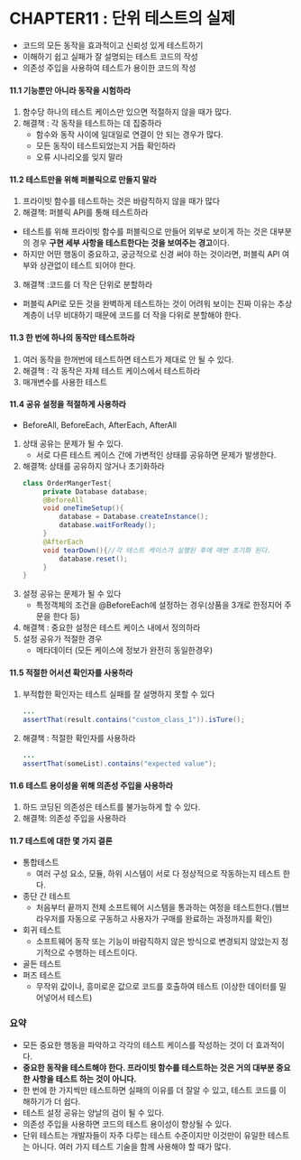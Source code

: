 # CHAPTER11 : 단위 테스트의 실제

- 코드의 모든 동작을 효과적이고 신뢰성 있게 테스트하기
- 이해하기 쉽고 실패가 잘 설명되는 테스트 코드의 작성
- 의존성 주입을 사용하여 테스트가 용이한 코드의 작성

#### 11.1 기능뿐만 아니라 동작을 시험하라

1. 함수당 하나의 테스트 케이스만 있으면 적절하지 않을 때가 많다.
2. 해결책 : 각 동작을 테스트하는 데 집중하라
    - 함수와 동작 사이에 일대일로 연결이 안 되는 경우가 많다.
    - 모든 동작이 테스트되었는지 거듭 확인하라
    - 오류 시나리오를 잊지 말라

#### 11.2 테스트만을 위해 퍼블릭으로 만들지 말라

1. 프라이빗 함수를 테스트하는 것은 바람직하지 않을 때가 많다
2. 해결책: 퍼블릭 API를 통해 테스트하라

- 테스트를 위해 프라이빗 함수를 퍼블릭으로 만들어 외부로 보이게 하는 것은 대부분의 경우 **구현 세부 사항을 테스트한다는 것을 보여주는 경고**이다.
- 하지만 어떤 행동이 중요하고, 궁긍적으로 신경 써야 하는 것이라면, 퍼블릭 API 여부와 상관없이 테스트 되어야 한다.

3. 해결책 :코드를 더 작은 단위로 분할하라

- 퍼블릭 API로 모든 것을 완벽하게 테스트하는 것이 어려워 보이는 진짜 이유는 추상 계층이 너무 비대하기 때문에 코드를 더 작을 다위로 분할해야 한다.

#### 11.3 한 번에 하나의 동작만 테스트하라

1. 여러 동작을 한꺼번에 테스트하면 테스트가 제대로 안 될 수 있다.
2. 해결책 : 각 동작은 자체 테스트 케이스에서 테스트하라
3. 매개변수를 사용한 테스트

#### 11.4 공유 설정을 적절하게 사용하라

- BeforeAll, BeforeEach, AfterEach, AfterAll

1. 상태 공유는 문제가 될 수 있다.
    - 서로 다른 테스트 케이스 간에 가변적인 상태를 공유하면 문제가 발생한다.
2. 해결책: 상태를 공유하지 않거나 초기화하라
   ````java
   class OrderMangerTest{
        private Database database;
        @BeforeAll
        void oneTimeSetup(){
            database = Database.createInstance();
            database.waitForReady();
        }
        @AfterEach
        void tearDown(){//각 테스트 케이스가 실행된 후에 매번 초기화 된다.
            database.reset();
        }
   }
   ````
3. 설정 공유는 문제가 될 수 있다
    - 특정객체의 조건을 @BeforeEach에 설정하는 경우(상품을 3개로 한정지어 주문을 한다 등)
4. 해결책 : 중요한 설정은 테스트 케이스 내에서 정의하라
5. 설정 공유가 적절한 경우
    - 메타데이터 (모든 케이스에 정보가 완전히 동일한경우)

#### 11.5 적절한 어서션 확인자를 사용하라

1. 부적합한 확인자는 테스트 실패를 잘 설명하지 못할 수 있다
   ````java
   ...  
   assertThat(result.contains("custom_class_1")).isTure();
   ````
2. 해결책 : 적절한 확인자를 사용하라
   ````java
   ...  
   assertThat(someList).contains("expected value");
   ````

#### 11.6 테스트 용이성을 위해 의존성 주입을 사용하라

1. 하드 코딩된 의존성은 테스트를 불가능하게 할 수 있다.
2. 해결책: 의존성 주입을 사용하라

#### 11.7 테스트에 대한 몇 가지 결론

- 통합테스트
    - 여러 구성 요소, 모듈, 하위 시스템이 서로 다 정상적으로 작동하는지 테스트 한다.
- 종단 간 테스트
    - 처음부터 끝까지 전체 소프트웨어 시스템을 통과하는 여정을 테스트한다.(웹브라우저를 자동으로 구동하고 사용자가 구매를 완료하는 과정까지를 확인)
- 회귀 테스트
    - 소프트웨어 동작 또는 기능이 바람직하지 않은 방식으로 변경되지 않았는지 정기적으로 수행하는 테스트이다.
- 골든 테스트
- 퍼즈 테스트
    - 무작위 값이나, 흥미로운 값으로 코드를 호출하여 테스트 (이상한 데이터를 밀어넣어서 테스트)

### 요약

- 모든 중요한 행동을 파악하고 각각의 테스트 케이스를 작성하는 것이 더 효과적이다.
- **중요한 동작을 테스트해야 한다. 프라이빗 함수를 테스트하는 것은 거의 대부분 중요한 사항을 테스트 하는 것이 아니다.**
- 한 번에 한 가지씩만 테스트하면 실패의 이유를 더 잘알 수 있고, 테스트 코드를 이해하기가 더 쉽다.
- 테스트 설정 공유는 양날의 검이 될 수 있다.
- 의존성 주입을 사용하면 코드의 테스트 용이성이 향상될 수 있다.
- 단위 테스트는 개발자들이 자주 다루는 테스트 수준이지만 이것만이 유일한 테스트는 아니다. 여러 가지 테스트 기술을 함께 사용해야 할 때가 많다.
